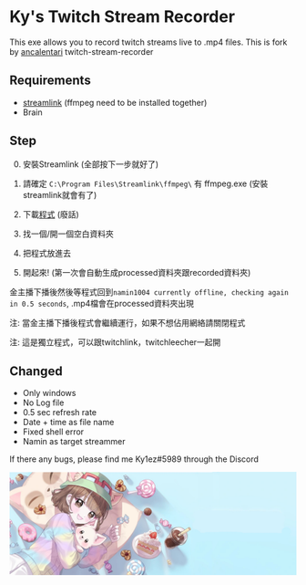 # Ky's Twitch Stream Recorder
This exe allows you to record twitch streams live to .mp4 files.
This is fork by [ancalentari](https://github.com/ancalentari/twitch-stream-recorder) twitch-stream-recorder
## Requirements
- [streamlink](https://streamlink.github.io/) (ffmpeg need to be installed together)
- Brain

## Step
0) 安裝Streamlink (全部按下一步就好了)

1) 請確定 `C:\Program Files\Streamlink\ffmpeg\` 有 ffmpeg.exe (安裝streamlink就會有了)

2) 下載[程式](https://github.com/Kylezhk/twitch-stream-recorder/releases/download/v100/ky1-twitch-recorder.exe) (廢話)
3) 找一個/開一個空白資料夾
4) 把程式放進去
5) 開起來! (第一次會自動生成processed資料夾跟recorded資料夾)

金主播下播後然後等程式回到`namin1004 currently offline, checking again in 0.5 seconds`, .mp4檔會在processed資料夾出現

注: 當金主播下播後程式會繼續運行，如果不想佔用網絡請關閉程式

注: 這是獨立程式，可以跟twitchlink，twitchleecher一起開

## Changed
- Only windows
- No Log file
- 0.5 sec refresh rate
- Date + time as file name
- Fixed shell error
- Namin as target streammer


If there any bugs, please find me Ky1ez#5989 through the Discord 

[![namin banner](banner.jpg)](https://marpple.shop/en/namin?page=0)